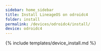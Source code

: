 ```yaml
---
sidebar: home_sidebar
title: Install LineageOS on odroidc4
folder: install
permalink: /devices/odroidc4/install/
device: odroidc4
---
```

{% include templates/device_install.md %}

